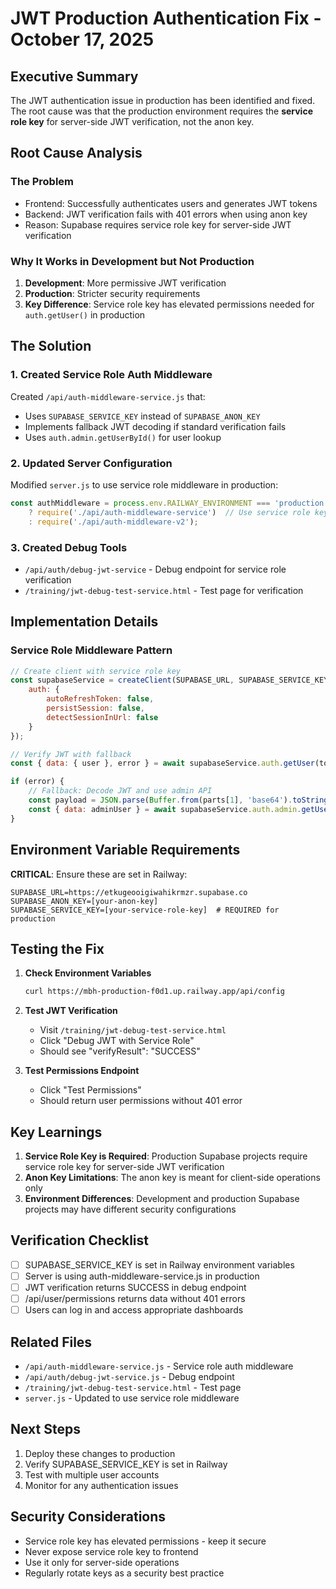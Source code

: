 # JWT Production Authentication Fix - October 17, 2025

## Executive Summary

The JWT authentication issue in production has been identified and fixed. The root cause was that the production environment requires the **service role key** for server-side JWT verification, not the anon key.

## Root Cause Analysis

### The Problem
- Frontend: Successfully authenticates users and generates JWT tokens
- Backend: JWT verification fails with 401 errors when using anon key
- Reason: Supabase requires service role key for server-side JWT verification

### Why It Works in Development but Not Production
1. **Development**: More permissive JWT verification
2. **Production**: Stricter security requirements
3. **Key Difference**: Service role key has elevated permissions needed for `auth.getUser()` in production

## The Solution

### 1. Created Service Role Auth Middleware
Created `/api/auth-middleware-service.js` that:
- Uses `SUPABASE_SERVICE_KEY` instead of `SUPABASE_ANON_KEY`
- Implements fallback JWT decoding if standard verification fails
- Uses `auth.admin.getUserById()` for user lookup

### 2. Updated Server Configuration
Modified `server.js` to use service role middleware in production:
```javascript
const authMiddleware = process.env.RAILWAY_ENVIRONMENT === 'production' 
    ? require('./api/auth-middleware-service')  // Use service role key in production
    : require('./api/auth-middleware-v2');
```

### 3. Created Debug Tools
- `/api/auth/debug-jwt-service` - Debug endpoint for service role verification
- `/training/jwt-debug-test-service.html` - Test page for verification

## Implementation Details

### Service Role Middleware Pattern
```javascript
// Create client with service role key
const supabaseService = createClient(SUPABASE_URL, SUPABASE_SERVICE_KEY, {
    auth: {
        autoRefreshToken: false,
        persistSession: false,
        detectSessionInUrl: false
    }
});

// Verify JWT with fallback
const { data: { user }, error } = await supabaseService.auth.getUser(token);

if (error) {
    // Fallback: Decode JWT and use admin API
    const payload = JSON.parse(Buffer.from(parts[1], 'base64').toString());
    const { data: adminUser } = await supabaseService.auth.admin.getUserById(payload.sub);
}
```

## Environment Variable Requirements

**CRITICAL**: Ensure these are set in Railway:
```
SUPABASE_URL=https://etkugeooigiwahikrmzr.supabase.co
SUPABASE_ANON_KEY=[your-anon-key]
SUPABASE_SERVICE_KEY=[your-service-role-key]  # REQUIRED for production
```

## Testing the Fix

1. **Check Environment Variables**
   ```bash
   curl https://mbh-production-f0d1.up.railway.app/api/config
   ```

2. **Test JWT Verification**
   - Visit `/training/jwt-debug-test-service.html`
   - Click "Debug JWT with Service Role"
   - Should see "verifyResult": "SUCCESS"

3. **Test Permissions Endpoint**
   - Click "Test Permissions"
   - Should return user permissions without 401 error

## Key Learnings

1. **Service Role Key is Required**: Production Supabase projects require service role key for server-side JWT verification
2. **Anon Key Limitations**: The anon key is meant for client-side operations only
3. **Environment Differences**: Development and production Supabase projects may have different security configurations

## Verification Checklist

- [ ] SUPABASE_SERVICE_KEY is set in Railway environment variables
- [ ] Server is using auth-middleware-service.js in production
- [ ] JWT verification returns SUCCESS in debug endpoint
- [ ] /api/user/permissions returns data without 401 errors
- [ ] Users can log in and access appropriate dashboards

## Related Files

- `/api/auth-middleware-service.js` - Service role auth middleware
- `/api/auth/debug-jwt-service.js` - Debug endpoint
- `/training/jwt-debug-test-service.html` - Test page
- `server.js` - Updated to use service role middleware

## Next Steps

1. Deploy these changes to production
2. Verify SUPABASE_SERVICE_KEY is set in Railway
3. Test with multiple user accounts
4. Monitor for any authentication issues

## Security Considerations

- Service role key has elevated permissions - keep it secure
- Never expose service role key to frontend
- Use it only for server-side operations
- Regularly rotate keys as a security best practice